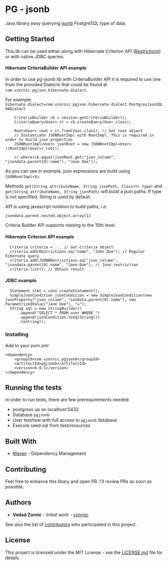 # PG - jsonb

Java library easy querying [jsonb](https://www.postgresql.org/docs/9.4/datatype-json.html)  PostgreSQL type of data.

## Getting Started

This lib can be used either along with Hibernate Criterion API ([Restrictions](https://docs.jboss.org/hibernate/core/3.3/api/org/hibernate/criterion/Restrictions.html)) or with native JDBC queries.

#### Hibernate CriteriaBuilder API example

In order to use pg-jsonb lib with CriteriaBuilder API it is required to use one from the provided Dialects that could be found at `com.vzornic.pgjson.hibernate.dialect`.

For example:
`hibernate.dialect=com.vzornic.pgjson.hibernate.dialect.PostgresJsonSQL94Dialect`



```
    CriteriaBuilder cb = session.getCriteriaBuilder();
    CriteriaQuery<User> cr = cb.createQuery(User.class);
    
    Root<User> root = cr.from(User.class); // Get root object
    // Instantiate JSONRootImpl with RootImpl. This is required in order to build json properties
    JSONRootImpl<User> jsonRoot = new JSONRootImpl<User>((RootImpl<User>) root);
		
    cr.where(cb.equal(jsonRoot.get("json_column", "jsondata.parent[0].name"), "Jane Doe"));

```

As you can see in example, json expressions are build using `JSONRootImpl<X>`. 

Methods `get(String attributeName, String jsonPath, Class<Y> type)` and `get(String attributeName, String jsonPath)` will build a json paths. If type is not specified, String is used by default.

API is using javascript notation to build paths, i.e:

```
jsondata.parent.nested.object.array[1]
```

Criteria Builder API supports nesting to the 10th level.

#### Hibernate Criterion API example

```
  Criteria criteria = ... // Get Criteria object
  criteria.add(Restrictions.eq("name", "John Doe"); // Regular hibernate query
  criteria.add(JSONBRestrictions.eq("json_column", "jsondata.parent[0].name", "Jane Doe"); // Json restriction  
  criteria.list(); // Obtain result
```

#### JDBC example

```
  Statement stmt = conn.createStatement();
  SimpleJsonCondition jsonCondition = new SimpleJsonCondition(new JsonProperty("json_column", "sondata.parent[0].name"), new ParametrizedValue("Jane Doe"), "=");
  String sql = new StringBuilder()
      .append("SELECT * FROM user WHERE ")
      .append(jsonCondition.toSqlString())
      .toString();
```

### Installing

Add to your pom.xml

```
<dependency>
    <groupId>com.vzornic.pgjsonb</groupId>
    <artifactId>pgjsonb</artifactId>
    <version>0.0.1</version>
</dependency>
```

## Running the tests

In order to run tests, there are few prerequirements needed:

- postgress up on localhost:5432
- Database `pgjsonb`
- User test/test with full access to `pgjsonb` database
- Execute seed.sql from test/resources


## Built With

* [Maven](https://maven.apache.org/) - Dependency Management

## Contributing

Feel free to enhance this libary and open PR. I'll review PRs as soon as possible.

## Authors

* **Vedad Zornic** - *Initial work* - [vzornic](https://github.com/vzornic)

See also the list of [contributors](https://github.com/vzornic/pg-jsonb/graphs/contributors) who participated in this project.

## License

This project is licensed under the MIT License - see the [LICENSE.md](https://github.com/vzornic/pg-jsonb/blob/master/LICENSE) file for details

